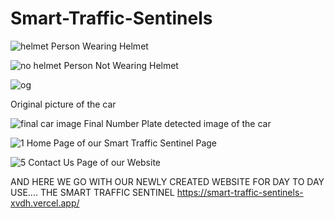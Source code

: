 # Smart-Traffic-Sentinels

![helmet](https://github.com/user-attachments/assets/d027ea7c-8f9a-492f-88ca-c7212501a1fc)
Person Wearing Helmet

![no helmet](https://github.com/user-attachments/assets/0f0ca65a-d999-4087-a95e-178dff688158)
Person Not Wearing Helmet

![og](https://github.com/user-attachments/assets/8a504a8b-6175-4532-bba5-a562874d3456)

Original picture of the car

![final car image](https://github.com/user-attachments/assets/9be0ac06-3c5e-40ce-9abe-6fd815a217c8)
Final Number Plate detected image of the car

![1](https://github.com/user-attachments/assets/10a4d828-d229-41ec-9e07-e04d458f1d76)
Home Page of our Smart Traffic Sentinel Page

![5](https://github.com/user-attachments/assets/ee4dce71-6e0d-4838-a769-d28958339600)
Contact Us Page of our Website


AND HERE WE GO WITH OUR NEWLY CREATED WEBSITE FOR DAY TO DAY USE.... THE SMART TRAFFIC SENTINEL
https://smart-traffic-sentinels-xvdh.vercel.app/
